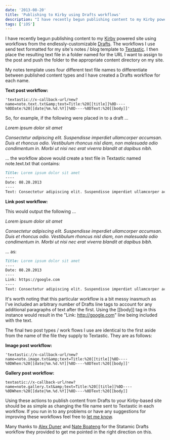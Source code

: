 ```yaml
---
date: '2013-08-20'
title: 'Publishing to Kirby using Drafts workflows'
description: "I have recently begun publishing content to my Kirby powered site using workflows from the endlessly-customizable Drafts."
tags: ['iOS']
---
```


I have recently begun publishing content to my [Kirby](http://getkirby.com) powered site using workflows from the endlessly-customizable [Drafts](http://agiletortoise.com/).<!-- excerpt --> The workflows I use send text formatted for my site's notes / blog template to [Textastic](http://www.textasticapp.com/). I then place the resulting text file in a folder named for the URL I want to assign to the post and push the folder to the appropriate content directory on my site.

My notes template uses four different text file names to differentiate between published content types and I have created a Drafts workflow for each name.

**Text post workflow:**

```text
'textastic://x-callback-url/new?name=note.text.txt&amp;text=Title:%20[[title]]%0D----%0DDate:%20[[date|%m.%d.%Y]]%0D----%0DText:%20[[body]]'
```

So, for example, if the following were placed in to a draft ...

_Lorem ipsum dolor sit amet_

_Consectetur adipiscing elit. Suspendisse imperdiet ullamcorper accumsan. Duis et rhoncus odio. Vestibulum rhoncus nisl diam, non malesuada odio condimentum in. Morbi ut nisi nec erat viverra blandit at dapibus nibh._

... the workflow above would create a text file in Textastic named note.text.txt that contains:

```markdown
Title: Lorem ipsum dolor sit amet
----
Date: 08.20.2013
----
Text: Consectetur adipiscing elit. Suspendisse imperdiet ullamcorper accumsan. Duis et rhoncus odio. Vestibulum rhoncus nisl diam, non malesuada odio condimentum in. Morbi ut nisi nec erat viverra blandit at dapibus nibh.
```

**Link post workflow:**

This would output the following ...

_Lorem ipsum dolor sit amet_

_Consectetur adipiscing elit. Suspendisse imperdiet ullamcorper accumsan. Duis et rhoncus odio. Vestibulum rhoncus nisl diam, non malesuada odio condimentum in. Morbi ut nisi nec erat viverra blandit at dapibus bibh._

... as:

```markdown
Title: Lorem ipsum dolor sit amet
----
Date: 08.20.2013
----
Link: https://google.com
----
Text: Consectetur adipiscing elit. Suspendisse imperdiet ullamcorper accumsan. Duis et rhoncus odio. Vestibulum rhoncus nisl diam, non malesuada odio condimentum in. Morbi ut nisi nec erat viverra blandit at dapibus nibh.
```

It's worth noting that this particular workflow is a bit messy inasmuch as I've included an arbitrary number of Drafts line tags to account for any additional paragraphs of text after the first. Using the [[body]] tag in this instance would result in the "Link: <http://google.com>" line being included with the text.

The final two post types / work flows I use are identical to the first aside from the name of the file they supply to Textastic. They are as follows:

**Image post workflow:**

```text
'textastic://x-callback-url/new?name=note.image.txt&amp;text=Title:%20[[title]]%0D----%0DWhen:%20[[date|%m.%d.%Y]]%0D----%0DText:%20[[body]]'
```

**Gallery post workflow:**

```text
textastic://x-callback-url/new?name=note.gallery.txt&amp;text=Title:%20[[title]]%0D----%0DWhen:%20[[date|%m.%d.%Y]]%0D----%0DText:%20[[body]]
```

Using these actions to publish content from Drafts to your Kirby-based site should be as simple as changing the file name sent to Textastic in each workflow. If you run in to any problems or have any suggestions for improving these workflows feel free to [let me know](mailto:hi@coryd.dev).

Many thanks to [Alex Duner](http://alexduner.com/) and [Nate Boateng](http://rantsandrambles.net/) for the Statamic Drafts workflow they provided to get me pointed in the right direction on this.
